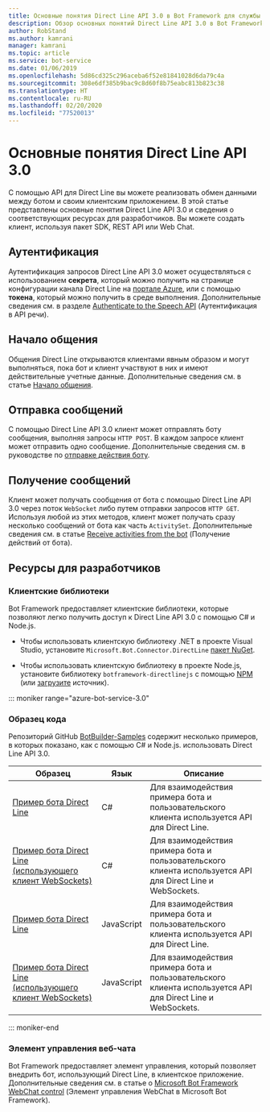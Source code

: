 ```yaml
---
title: Основные понятия Direct Line API 3.0 в Bot Framework для службы Bot
description: Обзор основных понятий Direct Line API 3.0 в Bot Framework.
author: RobStand
ms.author: kamrani
manager: kamrani
ms.topic: article
ms.service: bot-service
ms.date: 01/06/2019
ms.openlocfilehash: 5d86cd325c296aceba6f52e81841028d6da79c4a
ms.sourcegitcommit: 308e6df385b9bac9c8d60f8b75eabc813b823c38
ms.translationtype: HT
ms.contentlocale: ru-RU
ms.lasthandoff: 02/20/2020
ms.locfileid: "77520013"
---
```

# <a name="key-concepts-in-direct-line-api-30"></a>Основные понятия Direct Line API 3.0

C помощью API для Direct Line вы можете реализовать обмен данными между ботом и своим клиентским приложением. В этой статье представлены основные понятия Direct Line API 3.0 и сведения о соответствующих ресурсах для разработчиков. Вы можете создать клиент, используя пакет SDK, REST API или Web Chat. 

## <a name="authentication"></a>Аутентификация

Аутентификация запросов Direct Line API 3.0 может осуществляться с использованием **секрета**, который можно получить на странице конфигурации канала Direct Line на [портале Azure](https://portal.azure.com), или с помощью **токена**, который можно получить в среде выполнения. Дополнительные сведения см. в разделе [Authenticate to the Speech API](bot-framework-rest-direct-line-3-0-authentication.md) (Аутентификация в API речи).

## <a name="starting-a-conversation"></a>Начало общения

Общения Direct Line открываются клиентами явным образом и могут выполняться, пока бот и клиент участвуют в них и имеют действительные учетные данные. Дополнительные сведения см. в статье [Начало общения](bot-framework-rest-direct-line-3-0-start-conversation.md).

## <a name="sending-messages"></a>Отправка сообщений

С помощью Direct Line API 3.0 клиент может отправлять боту сообщения, выполняя запросы `HTTP POST`. В каждом запросе клиент может отправить одно сообщение. Дополнительные сведения см. в руководстве по [отправке действия боту](bot-framework-rest-direct-line-3-0-send-activity.md).

## <a name="receiving-messages"></a>Получение сообщений

Клиент может получать сообщения от бота с помощью Direct Line API 3.0 через поток `WebSocket` либо путем отправки запросов `HTTP GET`. Используя любой из этих методов, клиент может получать сразу несколько сообщений от бота как часть `ActivitySet`. Дополнительные сведения см. в статье [Receive activities from the bot](bot-framework-rest-direct-line-3-0-receive-activities.md) (Получение действий от бота).

## <a name="developer-resources"></a>Ресурсы для разработчиков

### <a name="client-libraries"></a>Клиентские библиотеки

Bot Framework предоставляет клиентские библиотеки, которые позволяют легко получить доступ к Direct Line API 3.0 с помощью C# и Node.js. 

- Чтобы использовать клиентскую библиотеку .NET в проекте Visual Studio, установите `Microsoft.Bot.Connector.DirectLine` <a href="https://www.nuget.org/packages/Microsoft.Bot.Connector.DirectLine" target="_blank">пакет NuGet</a>. 

- Чтобы использовать клиентскую библиотеку в проекте Node.js, установите библиотеку `botframework-directlinejs` с помощью <a href="https://www.npmjs.com/package/botframework-directlinejs" target="_blank">NPM</a> (или <a href="https://github.com/Microsoft/BotFramework-DirectLineJS" target="_blank">загрузите</a> источник).

::: moniker range="azure-bot-service-3.0"

### <a name="sample-code"></a>Образец кода

Репозиторий GitHub <a href="https://github.com/Microsoft/BotBuilder-Samples/tree/v3-sdk-samples" target="_blank">BotBuilder-Samples</a> содержит несколько примеров, в которых показано, как с помощью C# и Node.js. использовать Direct Line API 3.0.

| Образец | Язык | Описание |
|----|----|----|
| <a href="https://github.com/Microsoft/BotBuilder-Samples/tree/v3-sdk-samples/CSharp/core-DirectLine" target="_blank">Пример бота Direct Line</a> | C# | Для взаимодействия примера бота и пользовательского клиента используется API для Direct Line. |
| <a href="https://github.com/Microsoft/BotBuilder-Samples/tree/v3-sdk-samples/CSharp/core-DirectLineWebSockets" target="_blank">Пример бота Direct Line (использующего клиент WebSockets)</a> | C# | Для взаимодействия примера бота и пользовательского клиента используется API для Direct Line и WebSockets. |
| <a href="https://github.com/Microsoft/BotBuilder-Samples/tree/v3-sdk-samples/Node/core-DirectLine" target="_blank">Пример бота Direct Line</a> | JavaScript | Для взаимодействия примера бота и пользовательского клиента используется API для Direct Line. |
| <a href="https://github.com/Microsoft/BotBuilder-Samples/tree/v3-sdk-samples/Node/core-DirectLineWebSockets" target="_blank">Пример бота Direct Line (использующего клиент WebSockets)</a> | JavaScript | Для взаимодействия примера бота и пользовательского клиента используется API для Direct Line и WebSockets. |

::: moniker-end

### <a name="web-chat-control"></a>Элемент управления веб-чата 

Bot Framework предоставляет элемент управления, который позволяет внедрить бот, использующий Direct Line, в клиентское приложение. Дополнительные сведения см. в статье о <a href="https://github.com/Microsoft/BotFramework-WebChat" target="_blank">Microsoft Bot Framework WebChat control</a> (Элемент управления WebChat в Microsoft Bot Framework).
